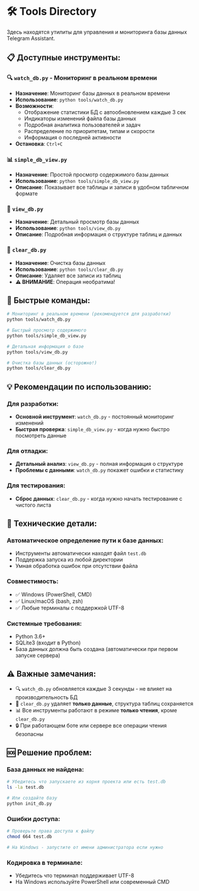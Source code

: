 # 🛠️ Tools Directory

Здесь находятся утилиты для управления и мониторинга базы данных Telegram Assistant.

## 📋 Доступные инструменты:

### 🔍 `watch_db.py` - Мониторинг в реальном времени
- **Назначение**: Мониторинг базы данных в реальном времени
- **Использование**: `python tools/watch_db.py`
- **Возможности**:
  - Отображение статистики БД с автообновлением каждые 3 сек
  - Индикаторы изменений файла базы данных
  - Подробная аналитика пользователей и задач
  - Распределение по приоритетам, типам и скорости
  - Информация о последней активности
- **Остановка**: `Ctrl+C`

### 📊 `simple_db_view.py` 
- **Назначение**: Простой просмотр содержимого базы данных
- **Использование**: `python tools/simple_db_view.py`
- **Описание**: Показывает все таблицы и записи в удобном табличном формате

### 🔎 `view_db.py`
- **Назначение**: Детальный просмотр базы данных
- **Использование**: `python tools/view_db.py`
- **Описание**: Подробная информация о структуре таблиц и данных

### 🧹 `clear_db.py`
- **Назначение**: Очистка базы данных
- **Использование**: `python tools/clear_db.py`
- **Описание**: Удаляет все записи из таблиц 
- **⚠️ ВНИМАНИЕ**: Операция необратима!

## 🚀 Быстрые команды:

```bash
# Мониторинг в реальном времени (рекомендуется для разработки)
python tools/watch_db.py

# Быстрый просмотр содержимого
python tools/simple_db_view.py

# Детальная информация о базе
python tools/view_db.py

# Очистка базы данных (осторожно!)
python tools/clear_db.py
```

## 💡 Рекомендации по использованию:

### Для разработки:
- **Основной инструмент**: `watch_db.py` - постоянный мониторинг изменений
- **Быстрая проверка**: `simple_db_view.py` - когда нужно быстро посмотреть данные

### Для отладки:
- **Детальный анализ**: `view_db.py` - полная информация о структуре
- **Проблемы с данными**: `watch_db.py` покажет ошибки и статистику

### Для тестирования:
- **Сброс данных**: `clear_db.py` - когда нужно начать тестирование с чистого листа

## 🔧 Технические детали:

### Автоматическое определение пути к базе данных:
- Инструменты автоматически находят файл `test.db` 
- Поддержка запуска из любой директории
- Умная обработка ошибок при отсутствии файла

### Совместимость:
- ✅ Windows (PowerShell, CMD)
- ✅ Linux/macOS (bash, zsh)
- ✅ Любые терминалы с поддержкой UTF-8

### Системные требования:
- Python 3.6+
- SQLite3 (входит в Python)
- База данных должна быть создана (автоматически при первом запуске сервера)

## ⚠️ Важные замечания:

- 🔍 `watch_db.py` обновляется каждые 3 секунды - не влияет на производительность БД
- 🧹 `clear_db.py` удаляет **только данные**, структура таблиц сохраняется
- 📊 Все инструменты работают в режиме **только чтения**, кроме `clear_db.py`
- 🔒 При работающем боте или сервере все операции чтения безопасны

## 🆘 Решение проблем:

### База данных не найдена:
```bash
# Убедитесь что запускаете из корня проекта или есть test.db
ls -la test.db

# Или создайте базу
python init_db.py
```

### Ошибки доступа:
```bash
# Проверьте права доступа к файлу
chmod 664 test.db

# На Windows - запустите от имени администратора если нужно
```

### Кодировка в терминале:
- Убедитесь что терминал поддерживает UTF-8
- На Windows используйте PowerShell или современный CMD 